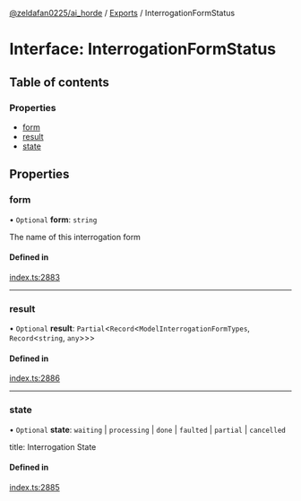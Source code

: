 [@zeldafan0225/ai_horde](../README.md) / [Exports](../modules.md) / InterrogationFormStatus

# Interface: InterrogationFormStatus

## Table of contents

### Properties

- [form](InterrogationFormStatus.md#form)
- [result](InterrogationFormStatus.md#result)
- [state](InterrogationFormStatus.md#state)

## Properties

### form

• `Optional` **form**: `string`

The name of this interrogation form

#### Defined in

[index.ts:2883](https://github.com/ZeldaFan0225/ai_horde/blob/79ac96e/index.ts#L2883)

___

### result

• `Optional` **result**: `Partial`<`Record`<`ModelInterrogationFormTypes`, `Record`<`string`, `any`\>\>\>

#### Defined in

[index.ts:2886](https://github.com/ZeldaFan0225/ai_horde/blob/79ac96e/index.ts#L2886)

___

### state

• `Optional` **state**: `waiting` \| `processing` \| `done` \| `faulted` \| `partial` \| `cancelled`

title: Interrogation State

#### Defined in

[index.ts:2885](https://github.com/ZeldaFan0225/ai_horde/blob/79ac96e/index.ts#L2885)
